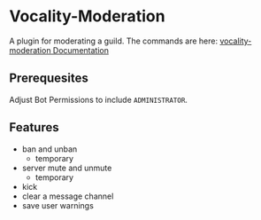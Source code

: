 # Vocality-Moderation

A plugin for moderating a guild.
The commands are here: [vocality-moderation Documentation](https://vocality-landing-page.now.sh/plugins/moderation)

## Prerequesites

Adjust Bot Permissions to include `ADMINISTRATOR`.

## Features

- ban and unban
  - temporary
- server mute and unmute
  - temporary
- kick
- clear a message channel
- save user warnings
